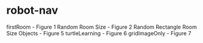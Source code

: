 # robot-nav
firstRoom - Figure 1
Random Room Size - Figure 2
Random Rectangle Room Size Objects - Figure 5
turtleLearning - Figure 6
gridImageOnly - Figure 7
